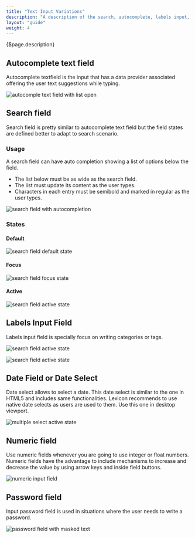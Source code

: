```yaml
---
title: "Text Input Variations"
description: "A description of the search, autocomplete, labels input, date, numeric and password input variations."
layout: "guide"
weight: 4
---
```


<div class="page-description">{$page.description}</div>

## Autocomplete text field

Autocomplete textfield is the input that has a data provider associated offering the user text suggestions while typing.

![autocomple text field with list open](../../../images/AutocompleteTextField.jpg)

## Search field

Search field is pretty similar to autocomplete text field but the field states are defined better to adapt to search scenario.

### Usage

A search field can have auto completion showing a list of options below the field.
* The list below must be as wide as the search field.
* The list must update its content as the user types.
* Characters in each entry must be semibold and marked in regular as the user types.

![search field with autocompletion](../../../images/AutocompleteTextField.jpg)


### States

#### Default

![search field default state](../../../images/InputSearch.jpg)

#### Focus

![search field focus state](../../../images/InputSearchFocus.jpg)

#### Active

![search field active state](../../../images/InputSearchActive.jpg)

## Labels Input Field

Labels input field is specially focus on writing categories or tags.

![search field active state](../../../images/LabelInputField.jpg)

![search field active state](../../../images/LabelInputFieldMultipleLines.jpg)


## Date Field or Date Select

Date select allows to select a date. This date select is similar to the one in HTML5 and includes same functionalities. Lexicon recommends to use native date selects as users are used to them. Use this one in desktop viewport.

![multiple select active state](../../../images/DatePickerOpen.jpg)

## Numeric field 

Use numeric fields whenever you are going to use integer or float numbers. Numeric fields have the advantage to include mechanisms to increase and decrease the value by using arrow keys and inside field buttons.

![numeric input field](../../../images/InputNumeric.jpg)


## Password field

Input password field is used in situations where the user needs to write a password.

![password field with masked text](../../../images/InputPassword.jpg)
